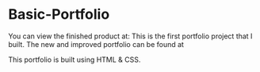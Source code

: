# Basic-Portfolio

You can view the finished product at: 
This is the first portfolio project that I built. The new and improved portfolio can be found at 

This portfolio is built using HTML & CSS.